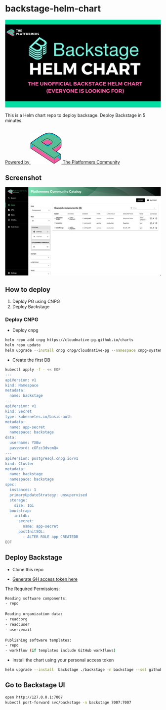 # backstage-helm-chart

![Intro](./img/Backstage-Helm-Chart-intro.png)

This is a Helm chart repo to deploy backsage.
Deploy Backstage in 5 minutes.

<br>
<a href="https://www.platformers.community/">
Powered by <img src="./img/platformers-logo.png" width=100 height=100>
The Platformers Community
 </a>

## Screenshot

![screenshot](./img/platformers-backstage-screenshot.png)

## How to deploy

1. Deploy PG using CNPG
2. Deploy Backstage

### Deploy CNPG

- Deploy cnpg

```bash
helm repo add cnpg https://cloudnative-pg.github.io/charts
helm repo update
helm upgrade --install cnpg cnpg/cloudnative-pg --namespace cnpg-system --create-namespace 
```

- Create the first DB

```bash
kubectl apply -f - << EOF
---
apiVersion: v1
kind: Namespace
metadata:
  name: backstage
---
apiVersion: v1
kind: Secret
type: kubernetes.io/basic-auth
metadata:
  name: app-secret
  namespace: backstage
data:
  username: YXBw
  password: cGFzc3dvcmQ=
---
apiVersion: postgresql.cnpg.io/v1
kind: Cluster
metadata:
  name: backstage
  namespace: backstage
spec:
  instances: 1
  primaryUpdateStrategy: unsupervised
  storage:
    size: 1Gi
  bootstrap:
    initdb:
      secret:
        name: app-secret
      postInitSQL:
        - ALTER ROLE app CREATEDB
EOF
```

## Deploy Backstage

- Clone this repo

- [Generate GH access token here](https://github.com/settings/tokens)

The Required Permissions:

```bash
Reading software components:
- repo

Reading organization data:
- read:org
- read:user
- user:email

Publishing software templates:
- repo
- workflow (if templates include GitHub workflows)
```

- Install the chart using your personal access token

```bash
helm upgrade --install  backstage ./backstage -n backstage --set github.accessToken=""
```

## Go to Backstage UI

```bash
open http://127.0.0.1:7007
kubectl port-forward svc/backstage -n backstage 7007:7007
```
